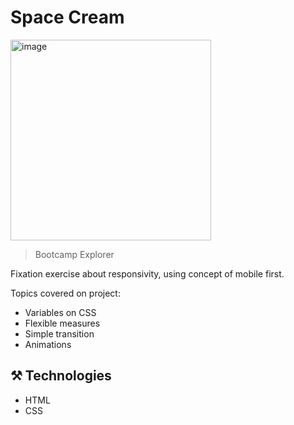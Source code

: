 # Space Cream

<img width="321" alt="image" src="https://i.imgur.com/fXJ1dsC.png">

>Bootcamp Explorer

Fixation exercise about responsivity, using concept of mobile first.

Topics covered on project:
  * Variables on CSS
  * Flexible measures
  * Simple transition
  * Animations

## ⚒️ Technologies

- HTML
- CSS

